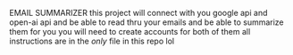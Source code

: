 EMAIL SUMMARIZER
this project will connect with you google api and open-ai api and be able to read thru your emails and be able to summarize them for you
you will need to create accounts for both of them
all instructions are in the _only_ file in this repo lol
